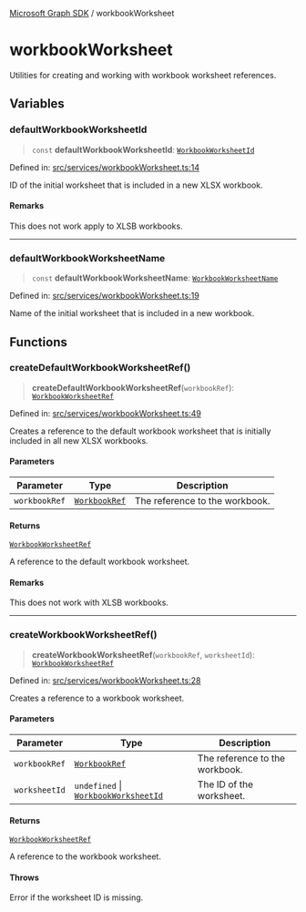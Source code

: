 [Microsoft Graph SDK](README.md) / workbookWorksheet

# workbookWorksheet

Utilities for creating and working with workbook worksheet references.

## Variables

### defaultWorkbookWorksheetId

> `const` **defaultWorkbookWorksheetId**: [`WorkbookWorksheetId`](WorkbookWorksheet-1.md#workbookworksheetid)

Defined in: [src/services/workbookWorksheet.ts:14](https://github.com/Future-Secure-AI/microsoft-graph/blob/main/src/services/workbookWorksheet.ts#L14)

ID of the initial worksheet that is included in a new XLSX workbook.

#### Remarks

This does not work apply to XLSB workbooks.

***

### defaultWorkbookWorksheetName

> `const` **defaultWorkbookWorksheetName**: [`WorkbookWorksheetName`](WorkbookWorksheet-1.md#workbookworksheetname)

Defined in: [src/services/workbookWorksheet.ts:19](https://github.com/Future-Secure-AI/microsoft-graph/blob/main/src/services/workbookWorksheet.ts#L19)

Name of the initial worksheet that is included in a new workbook.

## Functions

### createDefaultWorkbookWorksheetRef()

> **createDefaultWorkbookWorksheetRef**(`workbookRef`): [`WorkbookWorksheetRef`](WorkbookWorksheet-1.md#workbookworksheetref)

Defined in: [src/services/workbookWorksheet.ts:49](https://github.com/Future-Secure-AI/microsoft-graph/blob/main/src/services/workbookWorksheet.ts#L49)

Creates a reference to the default workbook worksheet that is initially included in all new XLSX workbooks.

#### Parameters

| Parameter | Type | Description |
| ------ | ------ | ------ |
| `workbookRef` | [`WorkbookRef`](Workbook.md#workbookref) | The reference to the workbook. |

#### Returns

[`WorkbookWorksheetRef`](WorkbookWorksheet-1.md#workbookworksheetref)

A reference to the default workbook worksheet.

#### Remarks

This does not work with XLSB workbooks.

***

### createWorkbookWorksheetRef()

> **createWorkbookWorksheetRef**(`workbookRef`, `worksheetId`): [`WorkbookWorksheetRef`](WorkbookWorksheet-1.md#workbookworksheetref)

Defined in: [src/services/workbookWorksheet.ts:28](https://github.com/Future-Secure-AI/microsoft-graph/blob/main/src/services/workbookWorksheet.ts#L28)

Creates a reference to a workbook worksheet.

#### Parameters

| Parameter | Type | Description |
| ------ | ------ | ------ |
| `workbookRef` | [`WorkbookRef`](Workbook.md#workbookref) | The reference to the workbook. |
| `worksheetId` | `undefined` \| [`WorkbookWorksheetId`](WorkbookWorksheet-1.md#workbookworksheetid) | The ID of the worksheet. |

#### Returns

[`WorkbookWorksheetRef`](WorkbookWorksheet-1.md#workbookworksheetref)

A reference to the workbook worksheet.

#### Throws

Error if the worksheet ID is missing.
